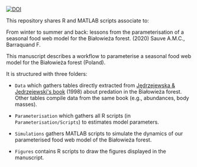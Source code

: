 [![DOI](https://zenodo.org/badge/242799546.svg)](https://zenodo.org/badge/latestdoi/242799546)

This repository shares R and MATLAB scripts associate to:

From winter to summer and back: lessons from the parameterisation of a seasonal food web model for the Bia&#322;owie&#380;a forest. (2020) Sauve A.M.C., Barraquand F.

This manuscript describes a workflow to parameterise a seasonal food web model for the Bia&#322;owie&#380;a forest (Poland).

It is structured with three folders:

* `Data` which gathers tables directly extracted from [J&#281;drzejewska & J&#281;drzejewski's book](https://www.springer.com/gp/book/9783540641384) (1998) about predation in the Bia&#322;owie&#380;a forest. Other tables compile data from the same book (e.g., abundances, body masses).

* `Parameterisation` which gathers all R scripts (in `Parameterisation/Scripts`) to estimates model parameters.

* `Simulations` gathers MATLAB scripts to simulate the dynamics of our parameterised food web model of the Bia&#322;owie&#380;a forest.

* `Figures` contains R scripts to draw the figures displayed in the manuscript.
